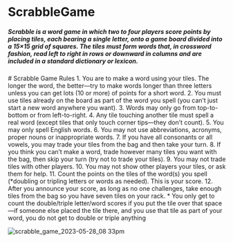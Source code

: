 # ScrabbleGame

<h5>Scrabble is a word game in which two to four players score points by placing tiles, each bearing a single letter, onto a game board divided into a 15×15 grid of squares. The tiles must form words that, in crossword fashion, read left to right in rows or downward in columns and are included in a standard dictionary or lexicon.</h5>
# Scrabble Game Rules
  1. You are to make a word using your tiles. The longer the word, the
better—try to make words longer than three letters unless you can get
lots (10 or more) of points for a short word.
2. You must use tiles already on the board as part of the word you spell
(you can’t just start a new word anywhere you want).
3. Words may only go from top-to-bottom or from left-to-right.
4. Any tile touching another tile must spell a real word (except tiles that
only touch corner tips—they don’t count).
5. You may only spell English words.
6. You may not use abbreviations, acronyms, proper nouns or
inappropriate words.
7. If you have all consonants or all vowels, you may trade your tiles
from the bag and then take your turn.
8. If you think you can’t make a word, trade however many tiles you
want with the bag, then skip your turn (try not to trade your tiles).
9. You may not trade tiles with other players.
10. You may not show other players your tiles, or ask them for help.
11. Count the points on the tiles of the word(s) you spell (*doubling or
tripling letters or words as needed). This is your score.
12. After you announce your score, as long as no one challenges, take
enough tiles from the bag so you have seven tiles on your rack.
* You only get to count the double/triple letter/word scores if you put the tile over
that space—if someone else placed the tile there, and you use that tile as part
of your word, you do not get to double or triple anything


![scrabble_game_2023-05-28_08 33pm](https://github.com/ChenHaz/ScrabbleGame/assets/129218828/e6fa4ba8-0583-487f-b0ae-38e3651eeff4)
